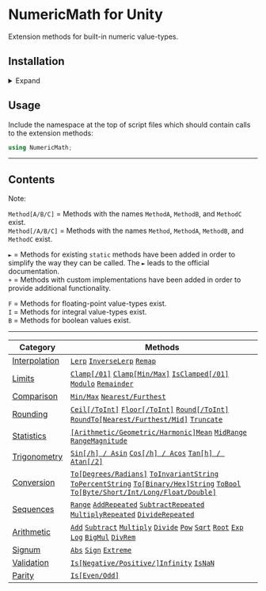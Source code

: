 # NumericMath for Unity
Extension methods for built-in numeric value-types.


## Installation
<details><summary>Expand</summary>

### Compatibility

Should work with Unity 2018.3 or newer.

### Installation via Git URL (recommended)
See [here](https://docs.unity3d.com/Manual/upm-ui-giturl.html) for how to install packages via Git URL by using the Unity Package Manager.  
See [here](https://docs.unity3d.com/Manual/upm-git.html) for how to do so manually by editing the "manifest.json" file in `[your project folder]/Packages/`.

### Installation from a local package (alternative)
See [here](https://docs.unity3d.com/Manual/upm-ui-local.html) for how to install packages from a local folder using the Unity Package Manager.  
See [here](https://docs.unity3d.com/Manual/upm-localpath.html) for how to do so manually by editing the "manifest.json" file in `[your project folder]/Packages/`.

</details>

## Usage

Include the namespace at the top of script files which should contain calls to the extension methods: 

```csharp
using NumericMath;
```


---


## Contents

Note:  

`Method[A/B/C]` = Methods with the names `MethodA`, `MethodB`, and `MethodC` exist.  
`Method[/A/B/C]` = Methods with the names `Method`, `MethodA`, `MethodB`, and `MethodC` exist.

`►` = Methods for existing `static` methods have been added in order to simplify the way they can be called. The `►` leads to the official documentation.  
`+` = Methods with custom implementations have been added in order to provide additional functionality.

`F` = Methods for floating-point value-types exist.  
`I` = Methods for integral value-types exist.  
`B` = Methods for boolean values exist.


---


| Category | Methods |
| - | - |
| [Interpolation] | [`Lerp`][Interpolation.Lerp] [`InverseLerp`][Interpolation.InverseLerp] [`Remap`][Interpolation.Remap] |
| [Limits] | [`Clamp[/01]`][Limits.Clamp01] [`Clamp[Min/Max]`][Limits.ClampMinMax] [`IsClamped[/01]`][Limits.IsClamped01] [`Modulo`][Limits.Modulo] [`Remainder`][Limits.Remainder] |
| [Comparison] | [`Min/Max`][Comparison.MinMax] [`Nearest/Furthest`][Comparison.NearestFurthest] |
| [Rounding] | [`Ceil[/ToInt]`][Rounding.Ceil] [`Floor[/ToInt]`][Rounding.Floor] [`Round[/ToInt]`][Rounding.Round] [`RoundTo[Nearest/Furthest/Mid]`][Rounding.RoundTo] [`Truncate`][Rounding.Truncate] |
| [Statistics] | [`[Arithmetic/Geometric/Harmonic]Mean`][Statistics.Mean] [`MidRange`][Statistics.MidRange] [`RangeMagnitude`][Statistics.RangeMagnitude] |
| [Trigonometry] | [`Sin[/h] / Asin`][Trigonometry.Sin] [`Cos[/h] / Acos`][Trigonometry.Cos] [`Tan[h] / Atan[/2]`][Trigonometry.Tan] ||
| [Conversion] | [`To[Degrees/Radians]`][Conversion.ToDegreesRadians] [`ToInvariantString`][Conversion.ToInvariantString] [`ToPercentString`][Conversion.ToPercentString] [`To[Binary/Hex]String`][Conversion.ToBinaryHexString] [`ToBool`][Conversion.ToBool] [`To[Byte/Short/Int/Long/Float/Double]`][Conversion.To01] |
| [Sequences] | [`Range`][Sequences.Range] [`AddRepeated`][Sequences.Add] [`SubtractRepeated`][Sequences.Subtract] [`MultiplyRepeated`][Sequences.Multiply] [`DivideRepeated`][Sequences.Divide] |
| [Arithmetic] | [`Add`][Arithmetic.Add] [`Subtract`][Arithmetic.Subtract] [`Multiply`][Arithmetic.Multiply] [`Divide`][Arithmetic.Divide] [`Pow`][Arithmetic.Pow] [`Sqrt`][Arithmetic.Sqrt] [`Root`][Arithmetic.Root]  [`Exp`][Arithmetic.Exp] [`Log`][Arithmetic.Log] [`BigMul`][Arithmetic.BigMul] [`DivRem`][Arithmetic.DivRem] |
| [Signum] | [`Abs`][Signum.Abs] [`Sign`][Signum.Sign] [`Extreme`][Signum.Extreme] |
| [Validation] | [`Is[Negative/Positive/]Infinity`][Validation.IsInfinity] [`IsNaN`][Validation.IsNaN] |
| [Parity] | [`Is[Even/Odd]`][Parity.IsEvenOdd] |



[Interpolation]: Runtime/Scripts/Extensions/Interpolation/README.md
[Interpolation.Lerp]: Runtime/Scripts/Extensions/Interpolation/README.md#Lerp
[Interpolation.InverseLerp]: Runtime/Scripts/Extensions/Interpolation/README.md#InverseLerp
[Interpolation.Remap]: Runtime/Scripts/Extensions/Interpolation/README.md#Remap

[Limits]: Runtime/Scripts/Extensions/Limits/README.md
[Limits.Clamp01]: Runtime/Scripts/Extensions/Limits/README.md#Clamp01
[Limits.ClampMinMax]: Runtime/Scripts/Extensions/Limits/README.md#ClampMinMax
[Limits.IsClamped01]: Runtime/Scripts/Extensions/Limits/README.md#IsClamped01
[Limits.Modulo]: Runtime/Scripts/Extensions/Limits/README.md#Modulo
[Limits.Remainder]: Runtime/Scripts/Extensions/Limits/README.md#Remainder

[Comparison]: Runtime/Scripts/Extensions/Comparison/README.md
[Comparison.MinMax]: Runtime/Scripts/Extensions/Comparison/README.md#MinMax
[Comparison.NearestFurthest]: Runtime/Scripts/Extensions/Comparison/README.md#NearestFurthest

[Rounding]: Runtime/Scripts/Extensions/Rounding/README.md
[Rounding.Ceil]: Runtime/Scripts/Extensions/Rounding/README.md#CeilToInt
[Rounding.Floor]: Runtime/Scripts/Extensions/Rounding/README.md#FloorToInt
[Rounding.Round]: Runtime/Scripts/Extensions/Rounding/README.md#RoundToInt
[Rounding.RoundTo]: Runtime/Scripts/Extensions/Rounding/README.md#RoundToNearestFurthestMid
[Rounding.Truncate]: Runtime/Scripts/Extensions/Rounding/README.md#Truncate

[Statistics]: Runtime/Scripts/Extensions/Statistics/README.md
[Statistics.Mean]: Runtime/Scripts/Extensions/Statistics/README.md#ArithmeticGeometricHarmonicMean
[Statistics.MidRange]: Runtime/Scripts/Extensions/Statistics/README.md#MidRange
[Statistics.RangeMagnitude]: Runtime/Scripts/Extensions/Statistics/README.md#RangeMagnitude

[Trigonometry]: Runtime/Scripts/Extensions/Trigonometry/README.md
[Trigonometry.Sin]: Runtime/Scripts/Extensions/Trigonometry/README.md#Sinh--Asin
[Trigonometry.Cos]: Runtime/Scripts/Extensions/Trigonometry/README.md#Cosh--Acos
[Trigonometry.Tan]: Runtime/Scripts/Extensions/Trigonometry/README.md#Tanh--Atan2

[Conversion]: Runtime/Scripts/Extensions/Conversion/README.md
[Conversion.ToDegreesRadians]: Runtime/Scripts/Extensions/Conversion/README.md#ToDegreesRadians
[Conversion.ToInvariantString]: Runtime/Scripts/Extensions/Conversion/README.md#ToInvariantString
[Conversion.ToPercentString]: Runtime/Scripts/Extensions/Conversion/README.md#ToPercentString
[Conversion.ToBinaryHexString]: Runtime/Scripts/Extensions/Conversion/README.md#ToBinaryHexString
[Conversion.ToBool]: Runtime/Scripts/Extensions/Conversion/README.md#ToBool
[Conversion.To01]: Runtime/Scripts/Extensions/Conversion/README.md#ToByteShortIntLongFloatDouble

[Sequences]: Runtime/Scripts/Extensions/Sequences/README.md
[Sequences.Range]: Runtime/Scripts/Extensions/Sequences/README.md#Range
[Sequences.Add]: Runtime/Scripts/Extensions/Sequences/README.md#AddRepeated
[Sequences.Subtract]: Runtime/Scripts/Extensions/Sequences/README.md#SubtractRepeated
[Sequences.Multiply]: Runtime/Scripts/Extensions/Sequences/README.md#MultiplyRepeated
[Sequences.Divide]: Runtime/Scripts/Extensions/Sequences/README.md#DivideRepeated

[Arithmetic]: Runtime/Scripts/Extensions/Arithmetic/README.md
[Arithmetic.Add]: Runtime/Scripts/Extensions/Arithmetic/README.md#Add
[Arithmetic.Subtract]: Runtime/Scripts/Extensions/Arithmetic/README.md#Subtract
[Arithmetic.Multiply]: Runtime/Scripts/Extensions/Arithmetic/README.md#Multiply
[Arithmetic.Divide]: Runtime/Scripts/Extensions/Arithmetic/README.md#Divide
[Arithmetic.Pow]: Runtime/Scripts/Extensions/Arithmetic/README.md#Pow
[Arithmetic.Sqrt]: Runtime/Scripts/Extensions/Arithmetic/README.md#Sqrt
[Arithmetic.Root]: Runtime/Scripts/Extensions/Arithmetic/README.md#Root
[Arithmetic.Exp]: Runtime/Scripts/Extensions/Arithmetic/README.md#Exp
[Arithmetic.Log]: Runtime/Scripts/Extensions/Arithmetic/README.md#Log
[Arithmetic.BigMul]: Runtime/Scripts/Extensions/Arithmetic/README.md#BigMul
[Arithmetic.DivRem]: Runtime/Scripts/Extensions/Arithmetic/README.md#DivRem

[Signum]: Runtime/Scripts/Extensions/Signum/README.md
[Signum.Abs]: Runtime/Scripts/Extensions/Signum/README.md#Abs
[Signum.Sign]: Runtime/Scripts/Extensions/Signum/README.md#Sign
[Signum.Extreme]: Runtime/Scripts/Extensions/Signum/README.md#Extreme

[Validation]: Runtime/Scripts/Extensions/Validation/README.md
[Validation.IsInfinity]: Runtime/Scripts/Extensions/Validation/README.md#IsNegativePositiveInfinity
[Validation.IsNaN]: Runtime/Scripts/Extensions/Validation/README.md#IsNaN

[Parity]: Runtime/Scripts/Extensions/Parity/README.md
[Parity.IsEvenOdd]: Runtime/Scripts/Extensions/Parity/README.md#IsEvenOdd